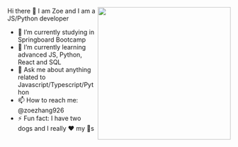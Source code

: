 <a target="_blank" href="https://github.com/zoezhang926"><img width="300" align="right" src="https://cdn.dribbble.com/users/877246/screenshots/3153617/2.jpg"></a>
Hi there 👋
I am Zoe and I am a JS/Python developer

- 🔭 I’m currently studying in Springboard Bootcamp
- 🌱 I’m currently learning advanced JS, Python, React and SQL 
- 💬 Ask me about anything related to Javascript/Typescript/Python
-  📫 How to reach me: @zoezhang926
- ⚡ Fun fact: I have two dogs and I really ❤️ my 🐶s
<!--
**zoezhang926/zoezhang926** is a ✨ _special_ ✨ repository because its `README.md` (this file) appears on your GitHub profile.

Here are some ideas to get you started:

- 🔭 I’m currently working on ...
- 🌱 I’m currently learning ...
- 👯 I’m looking to collaborate on ...
- 🤔 I’m looking for help with ...
- 💬 Ask me about ...
- 📫 How to reach me: ...
- 😄 Pronouns: ...
- ⚡ Fun fact: ...
-->
